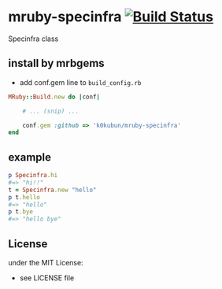 # mruby-specinfra   [![Build Status](https://travis-ci.org/k0kubun/mruby-specinfra.svg?branch=master)](https://travis-ci.org/k0kubun/mruby-specinfra)
Specinfra class
## install by mrbgems
- add conf.gem line to `build_config.rb`

```ruby
MRuby::Build.new do |conf|

    # ... (snip) ...

    conf.gem :github => 'k0kubun/mruby-specinfra'
end
```
## example
```ruby
p Specinfra.hi
#=> "hi!!"
t = Specinfra.new "hello"
p t.hello
#=> "hello"
p t.bye
#=> "hello bye"
```

## License
under the MIT License:
- see LICENSE file
